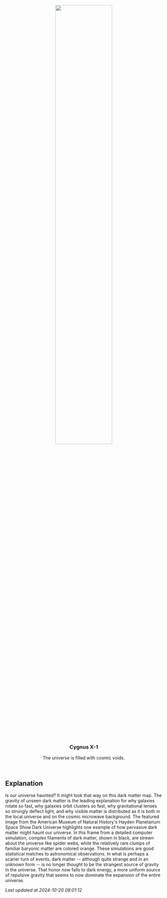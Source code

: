 <p align='center'>
    <img src='https://apod.nasa.gov/apod/image/2410/DarkMatter_KipacAmnh_960.jpg' width='60%' />
    <h3 align="center">Cygnus X-1</h3>
    <p align="center">The universe is filled with cosmic voids.</p>
</p>
<br/>

Explanation
--
Is our universe haunted?  It might look that way on this dark matter map.  The gravity of unseen dark matter is the leading explanation for why galaxies rotate so fast, why galaxies orbit clusters so fast, why gravitational lenses so strongly deflect light, and why visible matter is distributed as it is both in the local universe and on the cosmic microwave background.  The featured image from the American Museum of Natural History's Hayden Planetarium Space Show Dark Universe highlights one example of how pervasive dark matter might haunt our universe.  In this frame from a detailed computer simulation, complex filaments of dark matter, shown in black, are strewn about the universe like spider webs, while the relatively rare clumps of familiar baryonic matter are colored orange. These simulations are good statistical matches to astronomical observations.  In what is perhaps a scarier turn of events, dark matter -- although quite strange and in an unknown form -- is no longer thought to be the strangest source of gravity in the universe. That honor now falls to dark energy, a more uniform source of repulsive gravity that seems to now dominate the expansion of the entire universe. 


*Last updated at 2024-10-20 08:01:12*
